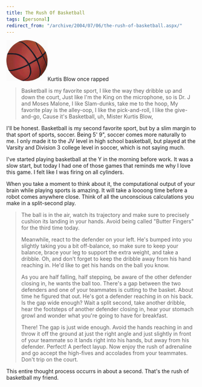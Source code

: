 ```yaml
---
title: The Rush Of Basketball
tags: [personal]
redirect_from: "/archive/2004/07/06/the-rush-of-basketball.aspx/"
---
```


![](/images/Basketball.jpg)Kurtis Blow once rapped

> Basketball is my favorite sport,
> I like the way they dribble up and down the court,
> Just like I'm the King on the microphone, so is Dr. J and Moses
> Malone,
> I like Slam-dunks, take me to the hoop,
> My favorite play is the alley-oop,
> I like the pick-and-roll, I like the give-and-go,
> Cause it's Basketball, uh, Mister Kurtis Blow,

I'll be honest. Basketball is my second favorite sport, but by a slim
margin to that sport of sports, soccer. Being 5' 9", soccer comes more
naturally to me. I only made it to the JV level in high school
basketball, but played at the Varsity and Division 3 college level in
soccer, which is not saying much.

I've started playing basketball at the Y in the morning before work. It
was a slow start, but today I had one of those games that reminds me why
I love this game. I felt like I was firing on all cylinders.

When you take a moment to think about it, the computational output of
your brain while playing sports is amazing. It will take a loooong time
before a robot comes anywhere close. Think of all the unconscious
calculations you make in a split-second play.

> The ball is in the air, watch its trajectory and make sure to
> precisely cushion its landing in your hands. Avoid being called
> "Butter Fingers" for the third time today.
> 
> Meanwhile, react to the defender on your left. He's bumped into you
> slightly taking you a bit off-balance, so make sure to keep your
> balance, brace your leg to support the extra weight, and take a
> dribble. Oh, and don't forget to keep the dribble away from his hand
> reaching in. He'd like to get his hands on the ball you know.
> 
> As you are half falling, half stepping, be aware of the other defender
> closing in, he wants the ball too. There's a gap between the two
> defenders and one of your teammates is cutting to the basket. About
> time he figured that out. He's got a defender reaching in on his back.
> Is the gap wide enough? Wait a split second, take another dribble,
> hear the footsteps of another defender closing in, hear your stomach
> growl and wonder what you're going to have for breakfast.
> 
> There! The gap is just wide enough. Avoid the hands reaching in and
> throw it off the ground at just the right angle and just slightly in
> front of your teammate so it lands right into his hands, but away from
> his defender. Perfect! A perfect layup. Now enjoy the rush of
> adrenaline and go accept the high-fives and accolades from your
> teammates. Don't trip on the court.

This entire thought process occurrs in about a second. That's the rush
of basketball my friend.

